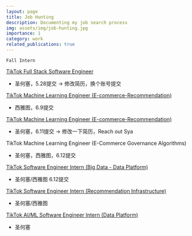 ```yaml
---
layout: page
title: Job Hunting
description: Documenting my job search process
img: assets/img/job-hunting.jpg
importance: 1
category: work
related_publications: true
---
```

`Fall Intern`

[TikTok Full Stack Software Engineer](https://lifeattiktok.com/referral/tiktok/campus/position/7507388155302185223/detail?token=MzsxNzE0NDUzMjg4NTMwOzczMTExNTg0NzkzNTAxMzgzNzc7MDsy)

- 圣何塞，5.28提交 -> 修改简历，换个账号提交

[TikTok Machine Learning Engineer (E-commerce-Recommendation)](https://lifeattiktok.com/referral/tiktok/campus/position/7397461556852508966/detail?token=MzsxNzE0NDUzMjg4NTMwOzczMTExNTg0NzkzNTAxMzgzNzc7MDsy)

- 西雅图，6.9提交

[TikTok Machine Learning Engineer (E-commerce-Recommendation)](https://lifeattiktok.com/referral/tiktok/campus/position/7397462166708930867/detail?token=MzsxNzE0NDUzMjg4NTMwOzczMTExNTg0NzkzNTAxMzgzNzc7MDsy)

- 圣何塞，6.11提交 -> 修改一下简历，Reach out Sya


TikTok Machine Learning Engineer (E-Commerce Governance Algorithms)

- 圣何塞，西雅图，6.12提交

[TikTok Software Engineer Intern (Big Data - Data Platform)](https://lifeattiktok.com/referral/tiktok/campus/position/7444457959197509896/detail?token=NTsxNzQ5NDA4NjUxNzE5OzczNTU1MTc5ODgwNjg5MDI0MDE7NzUxMzYxNTA3MDk2NzgyNjcwNjsy)

- 圣何塞/西雅图 6.12提交

[TikTok Software Engineer Intern (Recommendation Infrastructure)](https://lifeattiktok.com/referral/tiktok/campus/position/7397571359977310490/detail?token=NTsxNzQ5NDA4NjUxNzE5OzczNTU1MTc5ODgwNjg5MDI0MDE7NzUxMzYxNTA3MDk2NzgyNjcwNjsy)

- 圣何塞/西雅图

[TikTok AI/ML Software Engineer Intern (Data Platform)](https://lifeattiktok.com/referral/tiktok/campus/position/7499689149813950727/detail?token=NTsxNzQ5NDA4NjUxNzE5OzczNTU1MTc5ODgwNjg5MDI0MDE7NzUxMzYxNTA3MDk2NzgyNjcwNjsy)

- 圣何塞
